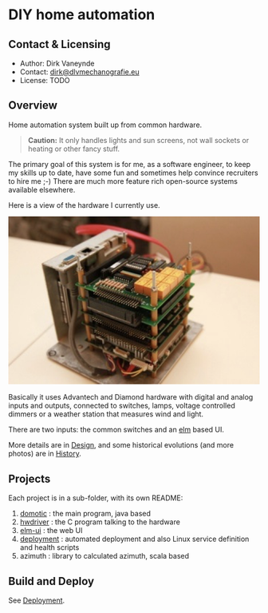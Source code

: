 # DIY home automation

## Contact & Licensing
- Author: Dirk Vaneynde
- Contact: dirk@dlvmechanografie.eu
- License: TODO

## Overview

Home automation system built up from common hardware. 

> **Caution:** It only handles lights and sun screens, not wall sockets or heating or other fancy stuff. 

The primary goal of this system is for me, as a software engineer, to keep my skills up to date, have some fun and sometimes help convince recruiters to hire me ;-) There are much more feature rich open-source systems available elsewhere.

Here is a view of the hardware I currently use.

![The System](images/domo-v2-b.png)

Basically it uses Advantech and Diamond hardware with digital and analog inputs and outputs, connected to switches, lamps, voltage controlled dimmers or a weather station that measures wind and light.

There are two inputs: the common switches and an [elm](https://elm-lang.org) based UI.

More details are in [Design](./DESIGN.md), and some historical evolutions (and more photos) are in [History](./HISTORY.md).

## Projects

Each project is in a sub-folder, with its own README:

1. [domotic](./domoti/../../README.md) : the main program, java based
2. [hwdriver](./hwdriver/dscud5/README.txt) : the C program talking to the hardware
3. [elm-ui](./elm-ui/README.md) : the web UI
4. [deployment](deployment/install/instructions.txt) : automated deployment and also Linux service definition and health scripts
5. azimuth : library to calculated azimuth, scala based

## Build and Deploy

See [Deployment](./deployment/README.md).
